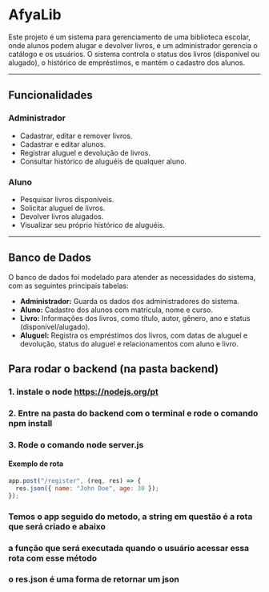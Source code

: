 # AfyaLib

Este projeto é um sistema para gerenciamento de uma biblioteca escolar, onde alunos podem alugar e devolver livros, e um administrador gerencia o catálogo e os usuários. O sistema controla o status dos livros (disponível ou alugado), o histórico de empréstimos, e mantém o cadastro dos alunos.

---

## Funcionalidades

### Administrador

- Cadastrar, editar e remover livros.
- Cadastrar e editar alunos.
- Registrar aluguel e devolução de livros.
- Consultar histórico de aluguéis de qualquer aluno.

### Aluno

- Pesquisar livros disponíveis.
- Solicitar aluguel de livros.
- Devolver livros alugados.
- Visualizar seu próprio histórico de aluguéis.

---

## Banco de Dados

O banco de dados foi modelado para atender as necessidades do sistema, com as seguintes principais tabelas:

- **Administrador:** Guarda os dados dos administradores do sistema.
- **Aluno:** Cadastro dos alunos com matrícula, nome e curso.
- **Livro:** Informações dos livros, como título, autor, gênero, ano e status (disponível/alugado).
- **Aluguel:** Registra os empréstimos dos livros, com datas de aluguel e devolução, status do aluguel e relacionamentos com aluno e livro.

## Para rodar o backend (na pasta backend)

### 1. instale o node https://nodejs.org/pt

### 2. Entre na pasta do backend com o terminal e rode o comando npm install

### 3. Rode o comando node server.js

#### Exemplo de rota

```js
app.post("/register", (req, res) => {
  res.json({ name: "John Doe", age: 30 });
});
```

### Temos o app seguido do metodo, a string em questão é a rota que será criado e abaixo

### a função que será executada quando o usuário acessar essa rota com esse método

### o res.json é uma forma de retornar um json
